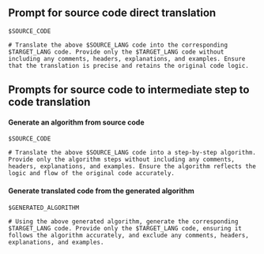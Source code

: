 ## Prompt for source code direct translation

```
$SOURCE_CODE

# Translate the above $SOURCE_LANG code into the corresponding $TARGET_LANG code. Provide only the $TARGET_LANG code without including any comments, headers, explanations, and examples. Ensure that the translation is precise and retains the original code logic.
```


## Prompts for source code to intermediate step to code translation

#### Generate an algorithm from source code

```
$SOURCE_CODE

# Translate the above $SOURCE_LANG code into a step-by-step algorithm. Provide only the algorithm steps without including any comments, headers, explanations, and examples. Ensure the algorithm reflects the logic and flow of the original code accurately.
```

#### Generate translated code from the generated algorithm

```
$GENERATED_ALGORITHM 

# Using the above generated algorithm, generate the corresponding $TARGET_LANG code. Provide only the $TARGET_LANG code, ensuring it follows the algorithm accurately, and exclude any comments, headers, explanations, and examples.
```
